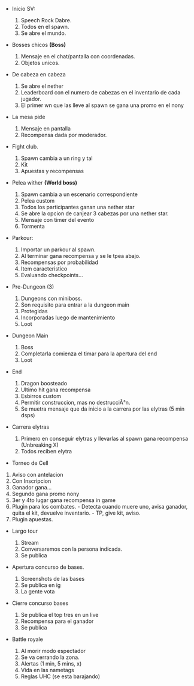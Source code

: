 - Inicio SV:
  1. Speech Rock Dabre.
  2. Todos en el spawn.
  3. Se abre el mundo.

- Bosses chicos **(Boss)**
  1. Mensaje en el chat/pantalla con coordenadas.
  2. Objetos unicos.

- De cabeza en cabeza
  1. Se abre el nether
  2. Leaderboard con el numero de cabezas en el inventario de cada jugador.
  3. El primer wn que las lleve al spawn se gana una promo en el nony

- La mesa pide
  1. Mensaje en pantalla
  2. Recompensa dada por moderador.

- Fight club.
  1. Spawn cambia a un ring y tal
  2. Kit
  3. Apuestas y recompensas

- Pelea wither **(World boss)**
  1. Spawn cambia a un escenario correspondiente
  2. Pelea custom
  3. Todos los participantes ganan una nether star
  4. Se abre la opcion de canjear 3 cabezas por una nether star.
  5. Mensaje con timer del evento
  6. Tormenta

- Parkour:
  1. Importar un parkour al spawn.
  2. Al terminar gana recompensa y se le tpea abajo.
  3. Recompensas por probabilidad
  4. Item caracteristico
  5. Evaluando checkpoints...

- Pre-Dungeon (3)
  1. Dungeons con miniboss.
  2. Son requisito para entrar a la dungeon main
  3. Protegidas
  4. Incorporadas luego de mantenimiento
  5. Loot

- Dungeon Main
  1. Boss
  2. Completarla comienza el timar para la apertura del end
  3. Loot

- End
  1. Dragon boosteado
  2. Ultimo hit gana recompensa
  3. Esbirros custom
  4. Permitir construccion, mas no destrucciÃ³n.
  5. Se muetra mensaje que da inicio a la carrera por las elytras (5 min dsps)

- Carrera elytras
  1. Primero en conseguir elytras y llevarlas al spawn gana recompensa (Unbreaking X)
  2. Todos reciben elytra

-  Torneo de Cell
  1. Aviso con antelacion
  2. Con Inscripcion
  3. Ganador gana...
  3. Segundo gana promo nony 
  4. 3er y 4to lugar gana recompensa in game
  5. Plugin para los combates.
    - Detecta cuando muere uno, avisa ganador, quita el kit, devuelve inventario.
    - TP, give kit, aviso.
  6. Plugin apuestas.

- Largo tour
  1. Stream
  2. Conversaremos con la persona indicada.
  3. Se publica

- Apertura concurso de bases.
  1. Screenshots de las bases
  2. Se publica en ig
  3. La gente vota

- Cierre concurso bases
  1. Se publica el top tres en un live
  2. Recompensa para el ganador
  3. Se publica

- Battle royale
  1. Al morir modo espectador
  2. Se va cerrando la zona.
  3. Alertas (1 min, 5 mins, x)
  4. Vida en las nametags
  5. Reglas UHC (se esta barajando)
